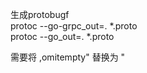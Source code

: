 
生成protobugf
<br>
protoc --go-grpc_out=. *.proto
<br>
protoc --go_out=. *.proto

需要将 
,omitempty"
替换为 
"